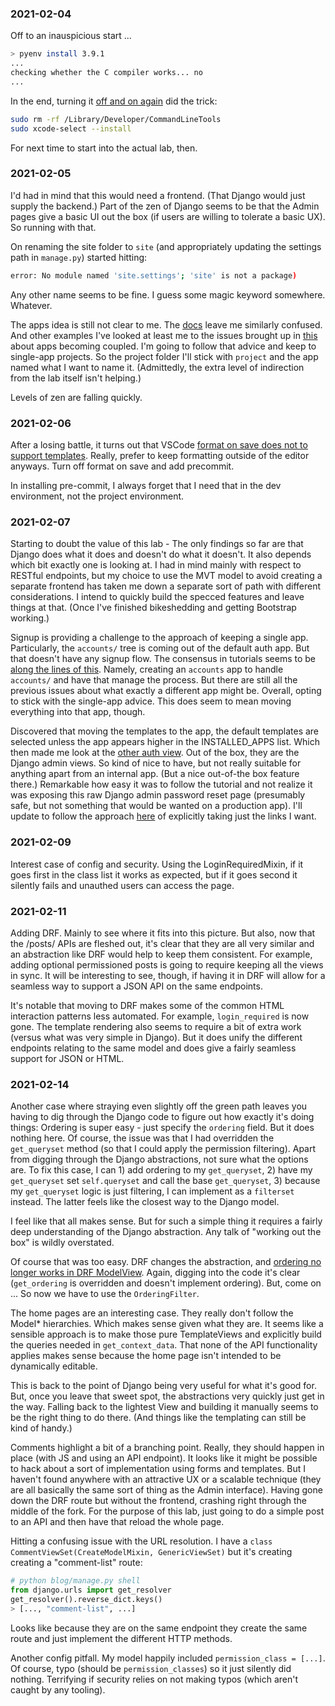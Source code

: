 ### 2021-02-04

Off to an inauspicious start ...

```sh
> pyenv install 3.9.1
...
checking whether the C compiler works... no
...
```

In the end, turning it [off and on again](https://stackoverflow.com/a/64838849/11495734)
did the trick:

```sh
sudo rm -rf /Library/Developer/CommandLineTools
sudo xcode-select --install
```

For next time to start into the actual lab, then.

### 2021-02-05

I'd had in mind that this would need a frontend. (That Django would just supply the backend.) Part of the zen of Django seems to be that the Admin pages give a basic UI out the box (if users are willing to tolerate a basic UX). So running with that.

On renaming the site folder to `site` (and appropriately updating the settings path in `manage.py`) started hitting:

```sh
error: No module named 'site.settings'; 'site' is not a package)
```

Any other name seems to be fine. I guess some magic keyword somewhere. Whatever.

The apps idea is still not clear to me. The [docs](https://docs.djangoproject.com/en/3.1/intro/tutorial01/#creating-the-polls-app) leave me similarly confused. And other examples I've looked at least me to the issues brought up in [this](https://medium.com/@DoorDash/tips-for-building-high-quality-django-apps-at-scale-a5a25917b2b5) about apps becoming coupled. I'm going to follow that advice and keep to single-app projects. So the project folder I'll stick with `project` and the app named what I want to name it. (Admittedly, the extra level of indirection from the lab itself isn't helping.)

Levels of zen are falling quickly.

### 2021-02-06

After a losing battle, it turns out that VSCode [format on save does not to support templates](https://forum.djangoproject.com/t/automatic-formatting-of-django-templates/341). Really, prefer to keep formatting outside of the editor anyways. Turn off format on save and add precommit.

In installing pre-commit, I always forget that I need that in the dev environment, not the project environment.

### 2021-02-07

Starting to doubt the value of this lab - The only findings so far are that Django does what it does and doesn't do what it doesn't. It also depends which bit exactly one is looking at. I had in mind mainly with respect to RESTful endpoints, but my choice to use the MVT model to avoid creating a separate frontend has taken me down a separate sort of path with different considerations. I intend to quickly build the specced features and leave things at that. (Once I've finished bikeshedding and getting Bootstrap working.)

Signup is providing a challenge to the approach of keeping a single app. Particularly, the `accounts/` tree is coming out of the default auth app. But that doesn't have any signup flow. The consensus in tutorials seems to be [along the lines of this](https://levelup.gitconnected.com/how-to-implement-login-logout-and-registration-with-djangos-user-model-59442164db73). Namely, creating an `accounts` app to handle `accounts/` and have that manage the process. But there are still all the previous issues about what exactly a different app might be. Overall, opting to stick with the single-app advice. This does seem to mean moving everything into that app, though.

Discovered that moving the templates to the app, the default templates are selected unless the app appears higher in the INSTALLED_APPS list. Which then made me look at the [other auth view](https://docs.djangoproject.com/en/3.1/topics/auth/default/#module-django.contrib.auth.views). Out of the box, they are the Django admin views. So kind of nice to have, but not really suitable for anything apart from an internal app. (But a nice out-of-the box feature there.) Remarkable how easy it was to follow the tutorial and not realize it was exposing this raw Django admin password reset page (presumably safe, but not something that would be wanted on a production app). I'll update to follow the approach [here](https://stackoverflow.com/questions/35153108/why-is-logged-out-html-not-overriding-in-django-registration) of explicitly taking just the links I want.


### 2021-02-09

Interest case of config and security. Using the LoginRequiredMixin, if it goes first in the class list it works as expected, but if it goes second it silently fails and unauthed users can access the page.


### 2021-02-11

Adding DRF. Mainly to see where it fits into this picture. But also, now that the /posts/ APIs are fleshed out, it's clear that they are all very similar and an abstraction like DRF would help to keep them consistent. For example, adding optional permissioned posts is going to require keeping all the views in sync. It will be interesting to see, though, if having it in DRF will allow for a seamless way to support a JSON API on the same endpoints.

It's notable that moving to DRF makes some of the common HTML interaction patterns less automated. For example, `login_required` is now gone. The template rendering also seems to require a bit of extra work (versus what was very simple in Django). But it does unify the different endpoints relating to the same model and does give a fairly seamless support for JSON or HTML.

### 2021-02-14

Another case where straying even slightly off the green path leaves you having to dig through the Django code to figure out how exactly it's doing things: Ordering is super easy - just specify the `ordering` field. But it does nothing here. Of course, the issue was that I had overridden the `get_queryset` method (so that I could apply the permission filtering). Apart from digging through the Django abstractions, not sure what the options are. To fix this case, I can 1) add ordering to my `get_queryset`, 2) have my `get_queryset` set `self.queryset` and call the base `get_queryset`, 3) because my `get_queryset` logic is just filtering, I can implement as a `filterset` instead. The latter feels like the closest way to the Django model.

I feel like that all makes sense. But for such a simple thing it requires a fairly deep understanding of the Django abstraction. Any talk of "working out the box" is wildly overstated.

Of course that was too easy. DRF changes the abstraction, and [ordering no longer works in DRF ModelView](https://stackoverflow.com/questions/24987446/django-rest-framework-queryset-doesnt-order). Again, digging into the code it's clear (`get_ordering` is overridden and doesn't implement ordering). But, come on ... So now we have to use the `OrderingFilter`.

The home pages are an interesting case. They really don't follow the Model* hierarchies. Which makes sense given what they are. It seems like a sensible approach is to make those pure TemplateViews and explicitly build the queries needed in `get_context_data`. That none of the API functionality applies makes sense because the home page isn't intended to be dynamically editable.

This is back to the point of Django being very useful for what it's good for. But, once you leave that sweet spot, the abstractions very quickly just get in the way. Falling back to the lightest View and building it manually seems to be the right thing to do there. (And things like the templating can still be kind of handy.)

Comments highlight a bit of a branching point. Really, they should happen in place (with JS and using an API endpoint). It looks like it might be possible to hack about a sort of implementation using forms and templates. But I haven't found anywhere with an attractive UX or a scalable technique (they are all basically the same sort of thing as the Admin interface). Having gone down the DRF route but without the frontend, crashing right through the middle of the fork. For the purpose of this lab, just going to do a simple post to an API and then have that reload the whole page.

Hitting a confusing issue with the URL resolution. I have a `class CommentViewSet(CreateModelMixin, GenericViewSet)` but it's creating creating a "comment-list" route:

```python
# python blog/manage.py shell
from django.urls import get_resolver
get_resolver().reverse_dict.keys()
> [..., "comment-list", ...]
```

Looks like because they are on the same endpoint they create the same route and just implement the different HTTP methods.

Another config pitfall. My model happily included `permission_class = [...]`. Of course, typo (should be `permission_classes`) so it just silently did nothing. Terrifying if security relies on not making typos (which aren't caught by any tooling).
